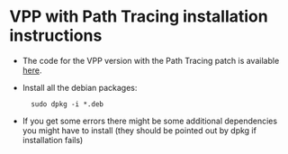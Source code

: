 # VPP with Path Tracing installation instructions

- The code for the VPP version with the Path Tracing patch is available [here](https://github.com/path-tracing/vpp). 

- Install all the debian packages:

        sudo dpkg -i *.deb

- If you get some errors there might be some additional dependencies you might have to install (they should be pointed out by dpkg if installation fails)